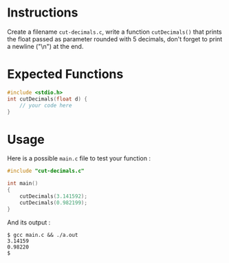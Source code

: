 # Instructions

Create a filename `cut-decimals.c`, write a function `cutDecimals()` that prints the float passed as parameter rounded with 5 decimals, don't forget to print a newline ("\n") at the end.

# Expected Functions

```C
#include <stdio.h>
int cutDecimals(float d) {
    // your code here
}
```

# Usage

Here is a possible `main.c` file to test your function :

```C
#include "cut-decimals.c"

int main()
{
    cutDecimals(3.141592);
    cutDecimals(0.982199);
}
```

And its output :

```
$ gcc main.c && ./a.out
3.14159
0.98220
$
```
